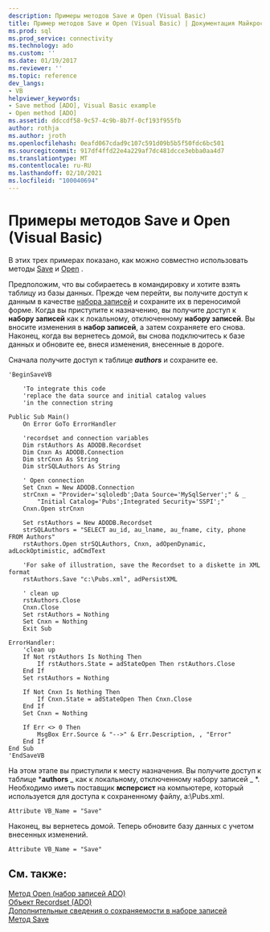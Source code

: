 ```yaml
---
description: Примеры методов Save и Open (Visual Basic)
title: Пример методов Save и Open (Visual Basic) | Документация Майкрософт
ms.prod: sql
ms.prod_service: connectivity
ms.technology: ado
ms.custom: ''
ms.date: 01/19/2017
ms.reviewer: ''
ms.topic: reference
dev_langs:
- VB
helpviewer_keywords:
- Save method [ADO], Visual Basic example
- Open method [ADO]
ms.assetid: ddccdf58-9c57-4c9b-8b7f-0cf193f955fb
author: rothja
ms.author: jroth
ms.openlocfilehash: 0eafd067cdad9c107c591d09b5b5f50fdc6bc501
ms.sourcegitcommit: 917df4ffd22e4a229af7dc481dcce3ebba0aa4d7
ms.translationtype: MT
ms.contentlocale: ru-RU
ms.lasthandoff: 02/10/2021
ms.locfileid: "100040694"
---
```

# <a name="save-and-open-methods-example-vb"></a>Примеры методов Save и Open (Visual Basic)
В этих трех примерах показано, как можно совместно использовать методы [Save](./save-method.md) и [Open](./open-method-ado-recordset.md) .  
  
 Предположим, что вы собираетесь в командировку и хотите взять таблицу из базы данных. Прежде чем перейти, вы получите доступ к данным в качестве [набора записей](./recordset-object-ado.md) и сохраните их в переносимой форме. Когда вы приступите к назначению, вы получите доступ к **набору записей** как к локальному, отключенному **набору записей**. Вы вносите изменения в **набор записей**, а затем сохраняете его снова. Наконец, когда вы вернетесь домой, вы снова подключитесь к базе данных и обновите ее, внеся изменения, внесенные в дороге.  
  
 Сначала получите доступ к таблице ***authors*** и сохраните ее.  
  
```  
'BeginSaveVB  
  
    'To integrate this code  
    'replace the data source and initial catalog values  
    'in the connection string  
  
Public Sub Main()  
    On Error GoTo ErrorHandler  
  
    'recordset and connection variables  
    Dim rstAuthors As ADODB.Recordset  
    Dim Cnxn As ADODB.Connection  
    Dim strCnxn As String  
    Dim strSQLAuthors As String  
  
    ' Open connection  
    Set Cnxn = New ADODB.Connection  
    strCnxn = "Provider='sqloledb';Data Source='MySqlServer';" & _  
        "Initial Catalog='Pubs';Integrated Security='SSPI';"  
    Cnxn.Open strCnxn  
  
    Set rstAuthors = New ADODB.Recordset  
    strSQLAuthors = "SELECT au_id, au_lname, au_fname, city, phone FROM Authors"  
    rstAuthors.Open strSQLAuthors, Cnxn, adOpenDynamic, adLockOptimistic, adCmdText  
  
    'For sake of illustration, save the Recordset to a diskette in XML format  
    rstAuthors.Save "c:\Pubs.xml", adPersistXML  
  
    ' clean up  
    rstAuthors.Close  
    Cnxn.Close  
    Set rstAuthors = Nothing  
    Set Cnxn = Nothing  
    Exit Sub  
  
ErrorHandler:  
    'clean up  
    If Not rstAuthors Is Nothing Then  
        If rstAuthors.State = adStateOpen Then rstAuthors.Close  
    End If  
    Set rstAuthors = Nothing  
  
    If Not Cnxn Is Nothing Then  
        If Cnxn.State = adStateOpen Then Cnxn.Close  
    End If  
    Set Cnxn = Nothing  
  
    If Err <> 0 Then  
        MsgBox Err.Source & "-->" & Err.Description, , "Error"  
    End If  
End Sub  
'EndSaveVB  
```  
  
 На этом этапе вы приступили к месту назначения. Вы получите доступ к таблице ***authors** _ как к локальному, отключенному набору записей _ *. Необходимо иметь поставщик **мсперсист** на компьютере, который используется для доступа к сохраненному файлу, a:\Pubs.xml.  
  
```  
Attribute VB_Name = "Save"  
```  
  
 Наконец, вы вернетесь домой. Теперь обновите базу данных с учетом внесенных изменений.  
  
```  
Attribute VB_Name = "Save"  
```  
  
## <a name="see-also"></a>См. также:  
 [Метод Open (набор записей ADO)](./open-method-ado-recordset.md)   
 [Объект Recordset (ADO)](./recordset-object-ado.md)   
 [Дополнительные сведения о сохраняемости в наборе записей](../../guide/data/more-about-recordset-persistence.md)   
 [Метод Save](./save-method.md)